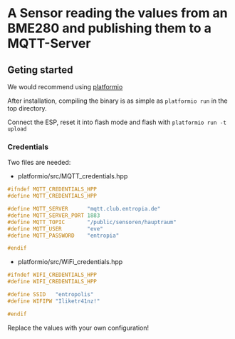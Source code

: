 # A Sensor reading the values from an BME280 and publishing them to a MQTT-Server

## Geting started
We would recommend using [platformio](https://platformio.org)

After installation, compiling the binary is as simple as `platformio run` in the
top directory.

Connect the ESP, reset it into flash mode and flash with  `platformio run -t upload`

### Credentials

Two files are needed:
* platformio/src/MQTT_credentials.hpp

 ```cpp
#ifndef MQTT_CREDENTIALS_HPP
#define MQTT_CREDENTIALS_HPP

#define MQTT_SERVER      "mqtt.club.entropia.de"
#define MQTT_SERVER_PORT 1883
#define MQTT_TOPIC       "/public/sensoren/hauptraum"
#define MQTT_USER        "eve"
#define MQTT_PASSWORD    "entropia"

#endif
```

* platformio/src/WiFi_credentials.hpp

```cpp
#ifndef WIFI_CREDENTIALS_HPP
#define WIFI_CREDENTIALS_HPP

#define SSID   "entropolis"
#define WIFIPW "Iliketr41nz!"

#endif
```

Replace the values with your own configuration!

